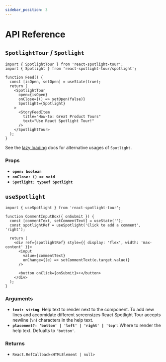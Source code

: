 ```yaml
---
sidebar_position: 3
---
```


# API Reference

## `SpotlightTour` / `Spotlight`

```tsx
import { SpotlightTour } from 'react-spotlight-tour';
import { Spotlight } from 'react-spotlight-tour/spotlight';

function Feed() {
  const [isOpen, setOpen] = useState(true);
  return (
    <SpotlightTour
      open={isOpen}
      onClose={() => setOpen(false)}
      Spotlight={Spotlight}
    >
      <StoryFeedItem
        title="How-to: Great Product Tours"
        text="Use React Spotlight Tour!"
      />
    </SpotlightTour>
  );
}
```

See the [lazy loading](/docs/lazy-loading) docs for alternative usages of
`Spotlight`.

### Props

- **`open: boolean`**
- **`onClose: () => void`**
- **`Spotlight: typeof Spotlight`**

## `useSpotlight`

```tsx
import { useSpotlight } from 'react-spotlight-tour';

function CommentInputBox({ onSubmit }) {
  const [commentText, setCommentText] = useState('');
  const spotlightRef = useSpotlight('Click to add a comment', 'right');

  return (
    <div ref={spotlightRef} style={{ display: 'flex', width: 'max-content' }}>
      <input
        value={commentText}
        onChange={(e) => setCommentText(e.target.value)}
      />

      <button onClick={onSubmit}>+</button>
    </div>
  );
}
```

### Arguments

- **`text: string`**: Help text to render next to the component. To add new
  lines and accomidate different screensizes React Spotlight Tour accepts
  newline (`\n`) characters in the help text.
- **`placement?: 'bottom' | 'left' | 'right' | 'top'`**: Where to render the
  help text. Defualts to `'bottom'`.

### Returns

- `React.RefCallback<HTMLElement | null>`
